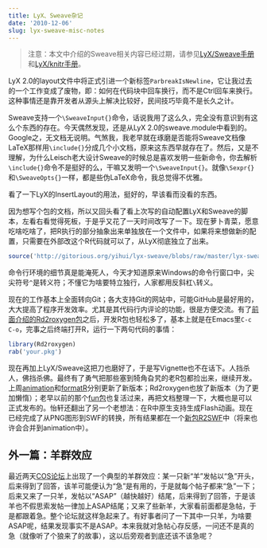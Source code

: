 ```yaml
---
title: LyX、Sweave杂记
date: '2010-12-06'
slug: lyx-sweave-misc-notes
---
```


> 注意：本文中介绍的Sweave相关内容已经过期，请参见[LyX/Sweave手册](https://github.com/downloads/yihui/lyx/sweave.pdf)和[LyX/knitr手册](https://github.com/downloads/yihui/lyx/knitr.pdf)。

LyX 2.0的layout文件中将正式引进一个新标签`ParbreakIsNewline`，它让我过去的一个工作变成了废物，即：如何在代码块中回车换行，而不是Ctrl回车来换行。这种事情还是靠开发者从源头上解决比较好，民间技巧毕竟不是长久之计。

Sweave支持一个`\SweaveInput{}`命令，话说我用了这么久，完全没有意识到有这么个东西的存在。今天偶然发现，还是从LyX 2.0的sweave.module中看到的。Google之，无文档无说明。气煞我，我老早就在琢磨是否能将Sweave文档像LaTeX那样用`\include{}`分成几个小文档，原来这东西早就存在了。然后，又是不理解，为什么Leisch老大设计Sweave的时候总是喜欢发明一些新命令，你去解析`\include{}`命令不是挺好的么，干嘛又发明一个`\SweaveInput{}`。就像`\Sexpr{}`和`\SweaveOpts{}`一样，都是些伪LaTeX命令，我总觉得不优雅。

看了一下LyX的InsertLayout的用法，挺好的，早该看而没看的东西。

因为想写个包的文档，所以又回头看了看上次写的自动配置LyX和Sweave的脚本，左看右看觉得死板，于是乎又花了一天时间改写了一下。现在萝卜青菜，愿意吃啥吃啥了，把R执行的部分抽象出来单独放在一个文件中，如果将来想做新的配置，只需要在外部改这个R代码就可以了，从LyX彻底独立了出来。

```r
source('http://gitorious.org/yihui/lyx-sweave/blobs/raw/master/lyx-sweave-config.R')
```

命令行环境的细节真是能淹死人，今天才知道原来Windows的命令行窗口中，尖尖符号`^`是转义符；不懂它为啥要特立独行，人家都用反斜杠`\`转义。

现在的工作基本上全面转向Git；各大支持Git的网站中，可能GitHub是最好用的，大大提高了程序开发效率。尤其是其代码行内评论的功能，很是方便交流。有了[前面介绍的Rd2roxygen包](/cn/2010/12/rd2roxygen-to-convenient-r-documentation/)之后，开发R包也轻松多了，基本上就是在Emacs里`C-c C-o`，完事之后终端打开R，运行一下两句代码的事情：

```r
library(Rd2roxygen)
rab('your.pkg')
```

现在再加上LyX/Sweave这把刀也磨好了，于是写Vignette也不在话下。人挡杀人，佛挡杀佛。最终有了勇气把那些塞到犄角旮旯的老R包都捡出来，继续开发。上周[animation](https://github.com/yihui/animation)和[formatR](https://github.com/yihui/formatR)分别更新了新版本；Rd2roxygen也放了新版本（为了更加懒惰）；老早以前的那个[fun包](https://github.com/yihui/fun)也复活过来，再把文档整理一下，大概也是可以正式发布的。怡轩还翻出了另一个老想法：在R中原生支持生成Flash动画。现在已经完成了从PNG图形到SWF的转换，所有结果都在一个[新包R2SWF](https://github.com/yihui/R2SWF)中（将来也许会合并到animation中）。

## 外一篇：羊群效应

最近两天[COS论坛](https://cosx.org/cn/)上出现了一个典型的羊群效应：某一只新“羊”发帖以“急”开头，后来得到了回答，该羊可能便认为“急”是有用的，于是就每个帖子都来“急”一下；后来又来了一只羊，发帖以“ASAP”（越快越好）结尾，后来得到了回答，于是该羊也不假思索发帖一律加上ASAP结尾；又来了些新羊，大家看前面都是急帖，于是都跟着急。整个论坛就这样急起来了。有好事者问了一下其中一只羊，为啥要ASAP呢，结果发现事实不是ASAP。本来我就对急帖心存反感，一问还不是真的急（就像听了个狼来了的故事），这以后旁观者到底还该不该急呢？
